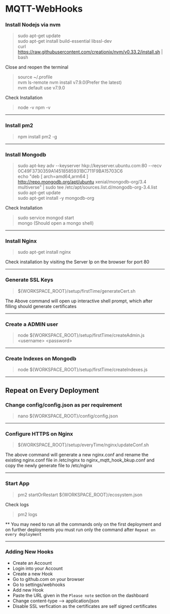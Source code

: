 # MQTT-WebHooks

### Install Nodejs via nvm
> sudo apt-get update  
> sudo apt-get install build-essential libssl-dev  
> curl https://raw.githubusercontent.com/creationix/nvm/v0.33.2/install.sh | bash


  Close and reopen the terminal
> source ~/.profile   
> nvm ls-remote 
> nvm install v7.9.0(Prefer the latest)  
> nvm default use v7.9.0

Check Installation
> node -v
> npm -v

<hr/>

### Install pm2  
> npm install pm2 -g

<hr/>

### Install Mongodb
> sudo apt-key adv --keyserver hkp://keyserver.ubuntu.com:80 --recv 0C49F3730359A14518585931BC711F9BA15703C6  
> echo "deb [ arch=amd64,arm64 ] http://repo.mongodb.org/apt/ubuntu xenial/mongodb-org/3.4 multiverse" | sudo tee /etc/apt/sources.list.d/mongodb-org-3.4.list  
> sudo apt-get update  
> sudo apt-get install -y mongodb-org  

Check Installation
> sudo service mongod start   
> mongo (Should open a mongo shell)  

<hr/>

### Install Nginx
> sudo apt-get install nginx  

Check installation by visiting the Server Ip on the browser for port 80

<hr/>

### Generate SSL Keys

> ${WORKSPACE_ROOT}/setup/firstTime/generateCert.sh  

The Above command will open up interactive shell prompt, which after filling should generate certificates

<hr/>

### Create a ADMIN user

> node ${WORKSPACE_ROOT}/setup/firstTime/createAdmin.js &lt;username&gt; &lt;password&gt; 

<hr/>

### Create Indexes on Mongodb

> node ${WORKSPACE_ROOT}/setup/firstTime/createIndexes.js  

<hr/>

## Repeat on Every Deployment

### Change config/config.json as per requirement

> nano ${WORKSPACE_ROOT}/config/config.json  

<hr/>

### Configure HTTPS on Nginx

> ${WORKSPACE_ROOT}/setup/everyTime/nginx/updateConf.sh

The above command will generate a new nginx.conf and rename the existing nginx.conf file in /etc/nginx to nginx_mqtt_hook_bkup.conf
and copy the newly generate file to /etc/nginx  

<hr/>

### Start App
> pm2 startOrRestart ${WORKSPACE_ROOT}/ecosystem.json  

Check logs
> pm2 logs  


** You may need to run all the commands only on the first deployment and on further deployments you must run only the command after `Repeat on every deployment`

<hr/>

### Adding New Hooks  

* Create an Account
* Login into your Account
* Create a new Hook
* Go to github.com on your browser
* Go to settings/webhooks
* Add new Hook
* Paste the URL given in the `Please note` section on the dashboard
* Change content-type --> application/json
* Disable SSL verfication as the certificates are self signed certificates